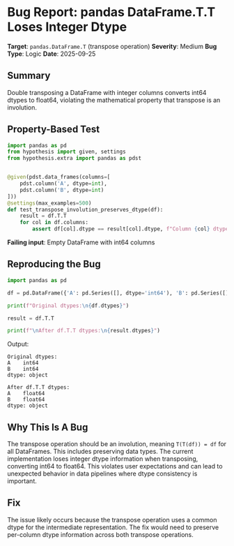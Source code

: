 # Bug Report: pandas DataFrame.T.T Loses Integer Dtype

**Target**: `pandas.DataFrame.T` (transpose operation)
**Severity**: Medium
**Bug Type**: Logic
**Date**: 2025-09-25

## Summary

Double transposing a DataFrame with integer columns converts int64 dtypes to float64, violating the mathematical property that transpose is an involution.

## Property-Based Test

```python
import pandas as pd
from hypothesis import given, settings
from hypothesis.extra import pandas as pdst


@given(pdst.data_frames(columns=[
    pdst.column('A', dtype=int),
    pdst.column('B', dtype=int)
]))
@settings(max_examples=500)
def test_transpose_involution_preserves_dtype(df):
    result = df.T.T
    for col in df.columns:
        assert df[col].dtype == result[col].dtype, f"Column {col} dtype changed from {df[col].dtype} to {result[col].dtype}"
```

**Failing input**: Empty DataFrame with int64 columns

## Reproducing the Bug

```python
import pandas as pd

df = pd.DataFrame({'A': pd.Series([], dtype='int64'), 'B': pd.Series([], dtype='int64')})

print(f"Original dtypes:\n{df.dtypes}")

result = df.T.T

print(f"\nAfter df.T.T dtypes:\n{result.dtypes}")
```

Output:
```
Original dtypes:
A    int64
B    int64
dtype: object

After df.T.T dtypes:
A    float64
B    float64
dtype: object
```

## Why This Is A Bug

The transpose operation should be an involution, meaning `T(T(df)) = df` for all DataFrames. This includes preserving data types. The current implementation loses integer dtype information when transposing, converting int64 to float64. This violates user expectations and can lead to unexpected behavior in data pipelines where dtype consistency is important.

## Fix

The issue likely occurs because the transpose operation uses a common dtype for the intermediate representation. The fix would need to preserve per-column dtype information across both transpose operations.